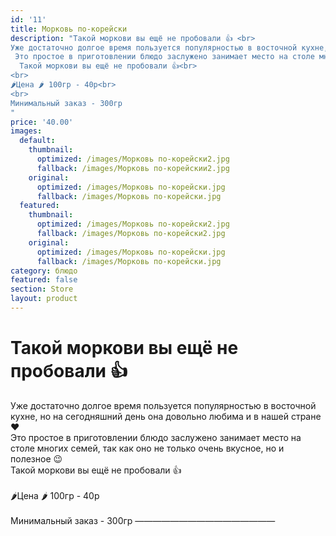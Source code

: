 ```yaml
---
id: '11'
title: Морковь по-корейски
description: "Такой моркови вы ещё не пробовали 👍 <br>
Уже достаточно долгое время пользуется популярностью в восточной кухне, но на сегодняшний день она довольно любима и в нашей стране ❤️<br>
 Это простое в приготовлении блюдо заслужено занимает место на столе многих семей, так как оно не только очень вкусное, но и полезное 😉<br>
  Такой моркови вы ещё не пробовали 👍<br>
<br>
🌶Цена 🌶 100гр - 40р<br>
<br>
Минимальный заказ - 300гр
"
price: '40.00'
images:
  default:
    thumbnail:
      optimized: /images/Морковь по-корейски2.jpg
      fallback: /images/Морковь по-корейскии2.jpg
    original:
      optimized: /images/Морковь по-корейски.jpg
      fallback: /images/Морковь по-корейски.jpg
  featured:
    thumbnail:
      optimized: /images/Морковь по-корейски2.jpg
      fallback: /images/Морковь по-корейски2.jpg
    original:
      optimized: /images/Морковь по-корейски.jpg
      fallback: /images/Морковь по-корейски.jpg
category: блюдо
featured: false
section: Store
layout: product
---
```


# Такой моркови вы ещё не пробовали 👍 <br>
Уже достаточно долгое время пользуется популярностью в восточной кухне, но на сегодняшний день она довольно любима и в нашей стране ❤️<br>
 Это простое в приготовлении блюдо заслужено занимает место на столе многих семей, так как оно не только очень вкусное, но и полезное 😉<br>
  Такой моркови вы ещё не пробовали 👍<br>
<br>
🌶Цена 🌶 100гр - 40р<br>
<br>
Минимальный заказ - 300гр
————————————————
